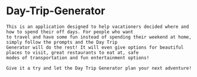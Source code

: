 # Day-Trip-Generator

    This is an application designed to help vacationers decided where and how to spend their off days. For people who want 
    to travel and have some fun instead of spending their weekend at home, simply follow the prompts and the Day Trip 
    Generator will do the rest! It will even give options for beautiful places to visit, great restaurants to eat at, safe 
    modes of transportation and fun entertainment options!

    Give it a try and let the Day Trip Generator plan your next adventure!